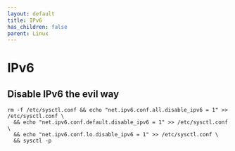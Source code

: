 ```yaml
---
layout: default
title: IPv6
has_children: false
parent: Linux
---
```


# IPv6

## Disable IPv6 the evil way

```
rm -f /etc/sysctl.conf && echo "net.ipv6.conf.all.disable_ipv6 = 1" >> /etc/sysctl.conf \
  && echo "net.ipv6.conf.default.disable_ipv6 = 1" >> /etc/sysctl.conf \
  && echo "net.ipv6.conf.lo.disable_ipv6 = 1" >> /etc/sysctl.conf \ 
  && sysctl -p
```
